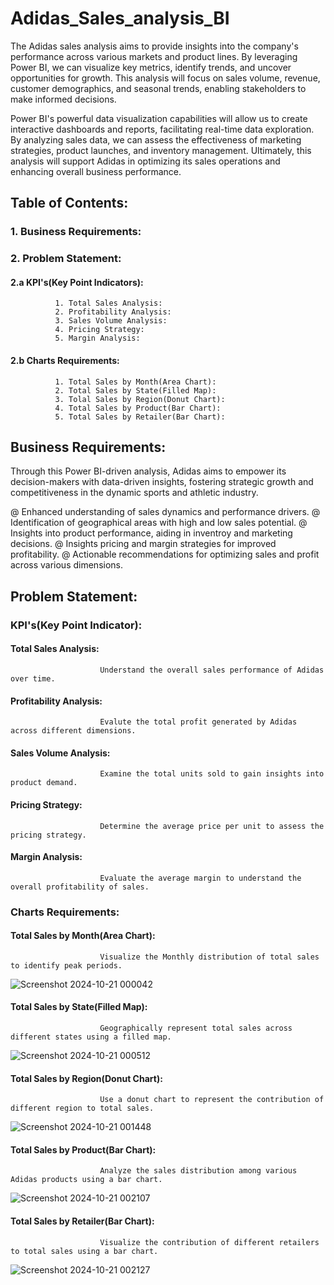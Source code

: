 # Adidas_Sales_analysis_BI

The Adidas sales analysis aims to provide insights into the company's performance across various markets and product lines. By leveraging Power BI, we can visualize key metrics, identify trends, and uncover opportunities for growth. This analysis will focus on sales volume, revenue, customer demographics, and seasonal trends, enabling stakeholders to make informed decisions.

Power BI's powerful data visualization capabilities will allow us to create interactive dashboards and reports, facilitating real-time data exploration. By analyzing sales data, we can assess the effectiveness of marketing strategies, product launches, and inventory management. Ultimately, this analysis will support Adidas in optimizing its sales operations and enhancing overall business performance.

## Table of Contents:
   ### 1. Business Requirements:
   ### 2. Problem Statement:
   #### 2.a KPI's(Key Point Indicators):
              1. Total Sales Analysis:
              2. Profitability Analysis:
              3. Sales Volume Analysis:
              4. Pricing Strategy:
              5. Margin Analysis:
   #### 2.b Charts Requirements:
              1. Total Sales by Month(Area Chart):
              2. Total Sales by State(Filled Map):
              3. Tolal Sales by Region(Donut Chart):
              4. Total Sales by Product(Bar Chart):
              5. Total Sales by Retailer(Bar Chart):
## Business Requirements:

Through this Power BI-driven analysis, Adidas aims to empower its decision-makers with data-driven insights, fostering strategic growth and competitiveness in the dynamic sports and athletic industry.

@ Enhanced understanding of sales dynamics and performance drivers.
@ Identification of geographical areas with high and low sales potential.
@ Insights into product performance, aiding in inventroy and marketing decisions.
@ Insights pricing and margin strategies for improved profitability.
@ Actionable recommendations for optimizing sales and profit across various dimensions.

## Problem Statement:

### KPI's(Key Point Indicator):

   #### Total Sales Analysis:

                        Understand the overall sales performance of Adidas over time.

   #### Profitability Analysis:

                        Evalute the total profit generated by Adidas across different dimensions.
   #### Sales Volume Analysis:

                        Examine the total units sold to gain insights into product demand.
   #### Pricing Strategy:

                        Determine the average price per unit to assess the pricing strategy.

   #### Margin Analysis:

                        Evaluate the average margin to understand the overall profitability of sales.

### Charts Requirements:

   #### Total Sales by Month(Area Chart):

                        Visualize the Monthly distribution of total sales to identify peak periods.

![Screenshot 2024-10-21 000042](https://github.com/user-attachments/assets/44f26793-c839-4118-ad67-4aafaefe9d1e)

   #### Total Sales by State(Filled Map):

                        Geographically represent total sales across different states using a filled map.

![Screenshot 2024-10-21 000512](https://github.com/user-attachments/assets/c13a82a0-67f1-4e7d-ad59-b2028f967b7a)

   #### Total Sales by Region(Donut Chart):

                        Use a donut chart to represent the contribution of different region to total sales.

![Screenshot 2024-10-21 001448](https://github.com/user-attachments/assets/ac56bb18-9cb8-4e5a-93ba-a215ae89d425)
                        
   #### Total Sales by Product(Bar Chart):

                        Analyze the sales distribution among various Adidas products using a bar chart.

![Screenshot 2024-10-21 002107](https://github.com/user-attachments/assets/3b404236-24a1-49e8-9b23-af364139b8b7)


   #### Total Sales by Retailer(Bar Chart):

                        Visualize the contribution of different retailers to total sales using a bar chart.

![Screenshot 2024-10-21 002127](https://github.com/user-attachments/assets/e5b413c4-4852-4d09-89d4-492b2813459f)





              
                 
